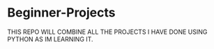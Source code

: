 # Beginner-Projects

THIS REPO WILL COMBINE ALL THE PROJECTS I HAVE DONE USING PYTHON AS IM LEARNING IT.
